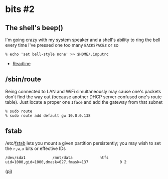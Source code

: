 bits #2
=======

## The shell's beep()

I'm going crazy with my system speaker
and a shell's ability to ring the bell
every time I've pressed one too many `BACKSPACE`*s* or so

    % echo 'set bell-style none' >> $HOME/.inputrc

* [Readline](http://ss64.com/bash/syntax-inputrc.html)

## /sbin/route

Being connected to LAN and WiFi simultaneously
may cause one's packets don't find
the way out (because another DHCP server
confused one's route table). Just locate a proper
one `Iface` and add the gateway from that subnet

    % sudo route
    % sudo route add default gw 10.0.0.138

## fstab

/etc/[fstab](http://www.linfo.org/etc_fstab.html)
lets you mount a given partition persistently;
you may wish to set the `r,w,x` bits or effective IDs

    /dev/sda1            /mnt/data            ntfs       uid=1000,gid=1000,dmask=027,fmask=137              0 2

(pj)

